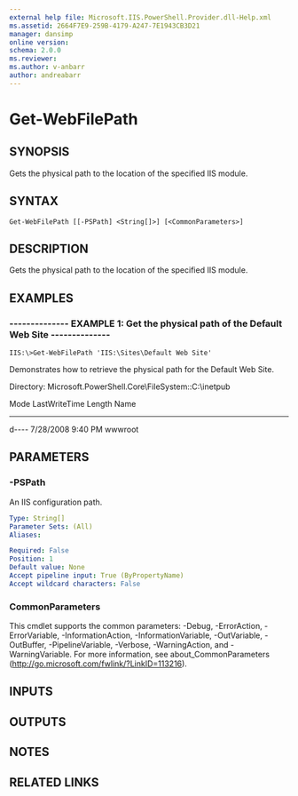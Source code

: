 ```yaml
---
external help file: Microsoft.IIS.PowerShell.Provider.dll-Help.xml
ms.assetid: 2664F7E9-259B-4179-A247-7E1943CB3D21
manager: dansimp
online version: 
schema: 2.0.0
ms.reviewer:
ms.author: v-anbarr
author: andreabarr
---
```


# Get-WebFilePath

## SYNOPSIS
Gets the physical path to the location of the specified IIS module.

## SYNTAX

```
Get-WebFilePath [[-PSPath] <String[]>] [<CommonParameters>]
```

## DESCRIPTION
Gets the physical path to the location of the specified IIS module.

## EXAMPLES

### -------------- EXAMPLE 1: Get the physical path of the Default Web Site --------------
```
IIS:\>Get-WebFilePath 'IIS:\Sites\Default Web Site'
```

Demonstrates how to retrieve the physical path for the Default Web Site.

Directory: Microsoft.PowerShell.Core\FileSystem::C:\inetpub

Mode LastWriteTime Length Name

---- ------------- ------ ----

d---- 7/28/2008 9:40 PM wwwroot

## PARAMETERS

### -PSPath
An IIS configuration path.

```yaml
Type: String[]
Parameter Sets: (All)
Aliases: 

Required: False
Position: 1
Default value: None
Accept pipeline input: True (ByPropertyName)
Accept wildcard characters: False
```

### CommonParameters
This cmdlet supports the common parameters: -Debug, -ErrorAction, -ErrorVariable, -InformationAction, -InformationVariable, -OutVariable, -OutBuffer, -PipelineVariable, -Verbose, -WarningAction, and -WarningVariable. For more information, see about_CommonParameters (http://go.microsoft.com/fwlink/?LinkID=113216).

## INPUTS

## OUTPUTS

## NOTES

## RELATED LINKS

